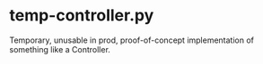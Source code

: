 # temp-controller.py
Temporary, unusable in prod, proof-of-concept implementation of something like a Controller.
